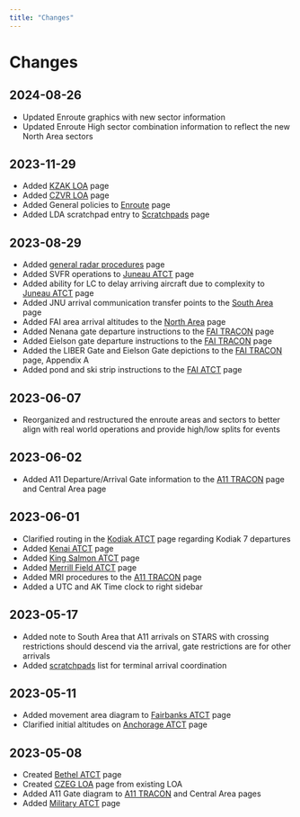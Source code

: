 ```yaml
---
title: "Changes"
---
```


# Changes

## 2024-08-26

- Updated Enroute graphics with new sector information
- Updated Enroute High sector combination information to reflect the new North Area sectors

## 2023-11-29

- Added [KZAK LOA](docs/loas/kzak) page
- Added [CZVR LOA](docs/loas/czvr) page
- Added General policies to [Enroute](docs/enroute) page
- Added LDA scratchpad entry to [Scratchpads](docs/lists/scratchpads) page

## 2023-08-29

- Added [general radar procedures](docs/general/radar) page
- Added SVFR operations to [Juneau ATCT](docs/terminal/pajn) page
- Added ability for LC to delay arriving aircraft due to complexity to [Juneau ATCT](docs/terminal/pajn) page
- Added JNU arrival communication transfer points to the [South Area](docs/enroute/south) page
- Added FAI area arrival altitudes to the [North Area](docs/enroute/north) page
- Added Nenana gate departure instructions to the [FAI TRACON](docs/approaches/fai) page
- Added Eielson gate departure instructions to the [FAI TRACON](docs/approaches/fai) page
- Added the LIBER Gate and Eielson Gate depictions to the [FAI TRACON](docs/approaches/fai) page, Appendix A
- Added pond and ski strip instructions to the [FAI ATCT](docs/terminal/pafa) page

## 2023-06-07

- Reorganized and restructured the enroute areas and sectors to better align with real world operations and provide high/low splits for events

## 2023-06-02

- Added A11 Departure/Arrival Gate information to the [A11 TRACON](docs/approaches/a11) page and Central Area page

## 2023-06-01

- Clarified routing in the [Kodiak ATCT](docs/terminal/padq) page regarding Kodiak 7 departures
- Added [Kenai ATCT](docs/terminal/paen) page
- Added [King Salmon ATCT](docs/terminal/pakn) page
- Added [Merrill Field ATCT](docs/terminal/pamr) page
- Added MRI procedures to the [A11 TRACON](docs/approaches/a11) page
- Added a UTC and AK Time clock to right sidebar

## 2023-05-17

- Added note to South Area that A11 arrivals on STARS with crossing restrictions should descend via the arrival,
  gate restrictions are for other arrivals
- Added [scratchpads](docs/lists/scratchpads) list for terminal arrival coordination

## 2023-05-11

- Added movement area diagram to [Fairbanks ATCT](docs/terminal/pafa) page
- Clarified initial altitudes on [Anchorage ATCT](docs/terminal/panc) page

## 2023-05-08

- Created [Bethel ATCT](docs/terminal/pabe) page
- Created [CZEG LOA](docs/loas/czeg) page from existing LOA
- Added A11 Gate diagram to [A11 TRACON](docs/approaches/a11) and Central Area pages
- Added [Military ATCT](docs/terminal/military) page
